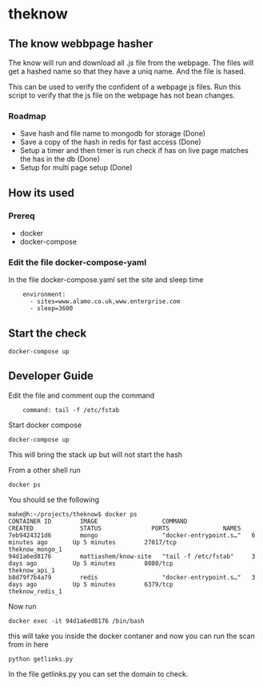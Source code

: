 # theknow


## The know webbpage hasher

The know will run and download all .js file from the webpage.
The files will get a hashed name so that they have a uniq name.
And the file is hased.


This can be used to verify the confident of a webpage js files.
Run this script to verify that the js file on the webpage has not bean changes.


### Roadmap

- Save hash and file name to mongodb for storage (Done)
- Save a copy of the hash in redis for fast access (Done)
- Setup a timer and then timer is run check if has on live page matches the has in the db (Done)
- Setup for multi page setup (Done)



## How its used 

### Prereq

- docker
- docker-compose



### Edit the file docker-compose-yaml


In the file docker-compose.yaml set the site and sleep time 

```
    environment:
      - sites=www.alamo.co.uk,www.enterprise.com
      - sleep=3600

```

## Start the check


```
docker-compose up 
```





## Developer Guide

Edit the file and comment oup the command 


```
    command: tail -f /etc/fstab

```

Start docker compose


```
docker-compose up 
```

This will bring the stack up but will not start the hash

From a other shell run 


```
docker ps
```


You should se the following 

```
mahe@h:~/projects/theknow$ docker ps
CONTAINER ID        IMAGE                  COMMAND                  CREATED             STATUS              PORTS               NAMES
7eb9424321d6        mongo                  "docker-entrypoint.s…"   6 minutes ago       Up 5 minutes        27017/tcp           theknow_mongo_1
94d1a6ed8176        mattiashem/know-site   "tail -f /etc/fstab"     3 days ago          Up 5 minutes        8080/tcp            theknow_api_1
b8d79f7b4a79        redis                  "docker-entrypoint.s…"   3 days ago          Up 5 minutes        6379/tcp            theknow_redis_1
```


Now run 

```
docker exec -it 94d1a6ed8176 /bin/bash
```


this will take you inside the docker contaner and now you can run the scan from in here


```
python getlinks.py
```


In the file getlinks.py you can set the domain to check.



